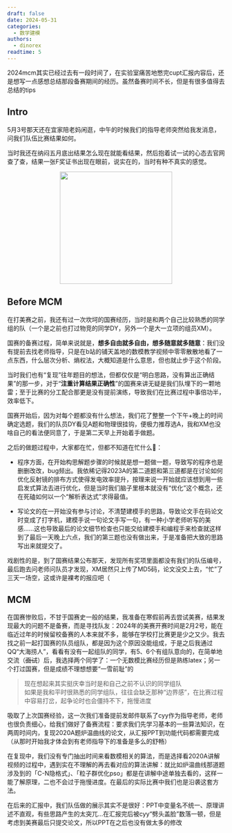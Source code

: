 ```yaml
---
draft: false 
date: 2024-05-31
categories:
  - 数学建模
authors:
  - dinorex
readtime: 5
---
```


2024mcm其实已经过去有一段时间了，在实验室痛苦地憋完cupt汇报内容后，还是想写一点感想总结那段备赛期间的经历。虽然备赛时间不长，但是有很多值得去总结的tips

<!-- more -->

## Intro

5月3号那天还在宜家陪老妈闲逛，中午的时候我们的指导老师突然给我发消息，问我们队伍比赛结果如何。

当时我还在纳闷五月底出结果怎么现在就能看结果，然后抱着试一试的心态去官网查了查，结果一张F奖证书出现在眼前，说实在的，当时有种不真实的感觉。

<div align=center>
<img src="https://github.com/DINOREXNB/DINOREXNB.github.io/blob/main/docs/images/mcm-F.png?raw=true" style="width:260px">
</div>

## Before MCM

在打美赛之前，我还有过一次坎坷的国赛经历，当时是和两个自己比较熟悉的同学组的队（一个是之前也打过物竞的同学DY，另外一个是大一立项的组员XM）。

国赛的备赛过程，简单来说就是，**想多自由就多自由，想多随意就多随意**：我们没有提前去找老师指导，只是在b站的铺天盖地的数模教学视频中零零散散地看了一点东西，什么层次分析、熵权法，大概知道是什么意思，但也就止步于这个阶段。

当时我们也有“复现”往年题目的想法，但都仅仅是“明白思路，没有算出正确结果”的那一步，对于“**注重计算结果正确性**”的国赛来讲无疑是我们队埋下的一颗地雷；至于比赛的分工配合那更是没有提前演练，导致我们在比赛过程中事倍功半，效率低下。

国赛开始后，因为对每个题都没有什么想法，我们花了整整一个下午+晚上的时间确定选题，我们的队员DY看见A题和物理很挂钩，便极力推荐选A，我和XM也没啥自己的看法便同意了，于是第二天早上开始着手做题。

之后的做题过程中，大家都在忙，但都不知道在忙什么🤣：

- 程序方面，在开始构思解题步骤的时候就是想一题做一题，导致写的程序也是删删改改，bug频出。我依稀记得2023A的第二道题和第三道都是在讨论如何优化反射镜的排布方式使得发电效率提升，按理来说一开始就应该想到用一些启发式算法去进行优化，但是当时我们脑子里根本就没有“优化”这个概念，还在死磕如何以一个“解析表达式”求得最值。

- 写论文的在一开始没有参与讨论，不清楚建模手的思路，导致论文手在码论文时变成了打字机，建模手说一句论文手写一句，有一种小学老师听写的美感……这也导致最后的论文细节检查也只能交给建模手和编程手来检查就这样到了最后一天晚上六点，我们的第三题也没有做出来，于是准备把大致的思路写出来就提交了。

戏剧性的是，到了国赛结果公布那天，发现所有奖项里面都没有我们的队伍编号，最后跑去问老师问队员才发现，XM居然只上传了MD5码，论文没交上去，“忙”了三天一场空，这或许是裸考的报应吧（

## MCM

在国赛惨败后，不甘于国赛史一般的结果，我准备在寒假前再去尝试美赛，结果发现最大的问题不是备赛，而是寻找队友：2024年的美赛开赛时间是2月2号，能在临近过年的时候留校备赛的人本来就不多，能够在学校打比赛更是少之又少。我去找之前一起打国赛的队员组队，都是因为这个原因没能组成，于是之后我通过QQ“大海捞人”，看看有没有一起组队的同学，有5、6个有组队意向的，在简单地交流（~~面试~~）后，我选择两个同学了：一个无数模比赛经历但是熟练latex；另一个打过国赛，但是成绩不理想想要“一雪前耻”的

> 现在想起来其实挺庆幸当时是和自己之前不认识的同学组队<br>
> 如果是我和平时很熟悉的同学组队，往往会缺乏那种“边界感”，在比赛过程中容易打岔，起争论时也会僵持不下，拖慢进度

吸取了上次国赛经验，这一次我们准备提前发邮件联系了cyy作为指导老师，老师也很负责细心，给我们做好了备赛流程：要求我们先学习基本的一些算法知识，在两周时间内，复现2020A题炉温曲线的论文，从汇报PPT到功能代码都需要完成（从那时开始我才体会到有老师指导下的准备是多么的舒畅）

在复现中，我们没有专门抽出时间来看数模相关的算法，而是选择看2020A讲解视频的过程中，遇到实在不理解的再去看对应的算法讲解：就比如炉温曲线那道题涉及到的「C-N隐格式」、「粒子群优化pso」都是在讲解中途单独去看的，这样一能了解原理，二也不会过于拖慢进度。在最后的实际比赛中我们也是沿袭这套方法。

在后来的汇报中，我们队伍做的展示其实不是很好：PPT中变量名不统一、原理讲述不直观，有些思路产生的太突兀...在汇报完后被cyy“劈头盖脸”数落一顿，但是考虑到美赛最后只提交论文，所以PPT在之后也没有做太多的修改